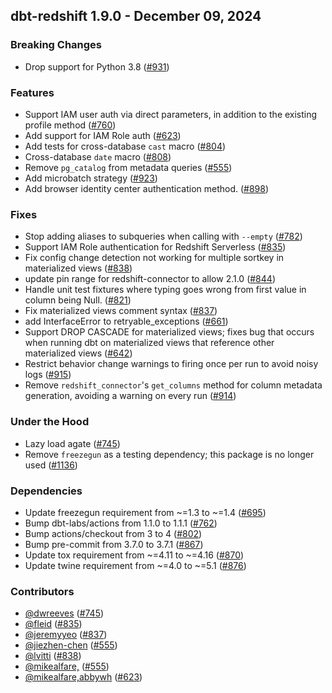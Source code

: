 ## dbt-redshift 1.9.0 - December 09, 2024

### Breaking Changes

- Drop support for Python 3.8 ([#931](https://github.com/dbt-labs/dbt-redshift/issues/931))

### Features

- Support IAM user auth via direct parameters, in addition to the existing profile method ([#760](https://github.com/dbt-labs/dbt-redshift/issues/760))
- Add support for IAM Role auth ([#623](https://github.com/dbt-labs/dbt-redshift/issues/623))
- Add tests for cross-database `cast` macro ([#804](https://github.com/dbt-labs/dbt-redshift/issues/804))
- Cross-database `date` macro ([#808](https://github.com/dbt-labs/dbt-redshift/issues/808))
- Remove `pg_catalog` from metadata queries ([#555](https://github.com/dbt-labs/dbt-redshift/issues/555))
- Add microbatch strategy ([#923](https://github.com/dbt-labs/dbt-redshift/issues/923))
- Add browser identity center authentication method. ([#898](https://github.com/dbt-labs/dbt-redshift/issues/898))

### Fixes

- Stop adding aliases to subqueries when calling with `--empty` ([#782](https://github.com/dbt-labs/dbt-redshift/issues/782))
- Support IAM Role authentication for Redshift Serverless ([#835](https://github.com/dbt-labs/dbt-redshift/issues/835))
- Fix config change detection not working for multiple sortkey in materialized views ([#838](https://github.com/dbt-labs/dbt-redshift/issues/838))
- update pin range for redshift-connector to allow 2.1.0 ([#844](https://github.com/dbt-labs/dbt-redshift/issues/844))
- Handle unit test fixtures where typing goes wrong from first value in column being Null.  ([#821](https://github.com/dbt-labs/dbt-redshift/issues/821))
- Fix materialized views comment syntax ([#837](https://github.com/dbt-labs/dbt-redshift/issues/837))
- add InterfaceError to retryable_exceptions ([#661](https://github.com/dbt-labs/dbt-redshift/issues/661))
- Support DROP CASCADE for materialized views; fixes bug that occurs when running dbt on materialized views that reference other materialized views ([#642](https://github.com/dbt-labs/dbt-redshift/issues/642))
- Restrict behavior change warnings to firing once per run to avoid noisy logs ([#915](https://github.com/dbt-labs/dbt-redshift/issues/915))
- Remove `redshift_connector`'s `get_columns` method for column metadata generation, avoiding a warning on every run ([#914](https://github.com/dbt-labs/dbt-redshift/issues/914))

### Under the Hood

- Lazy load agate ([#745](https://github.com/dbt-labs/dbt-redshift/issues/745))
- Remove `freezegun` as a testing dependency; this package is no longer used ([#1136](https://github.com/dbt-labs/dbt-redshift/issues/1136))

### Dependencies

- Update freezegun requirement from ~=1.3 to ~=1.4 ([#695](https://github.com/dbt-labs/dbt-redshift/pull/695))
- Bump dbt-labs/actions from 1.1.0 to 1.1.1 ([#762](https://github.com/dbt-labs/dbt-redshift/pull/762))
- Bump actions/checkout from 3 to 4 ([#802](https://github.com/dbt-labs/dbt-redshift/pull/802))
- Bump pre-commit from 3.7.0 to 3.7.1 ([#867](https://github.com/dbt-labs/dbt-redshift/pull/867))
- Update tox requirement from ~=4.11 to ~=4.16 ([#870](https://github.com/dbt-labs/dbt-redshift/pull/870))
- Update twine requirement from ~=4.0 to ~=5.1 ([#876](https://github.com/dbt-labs/dbt-redshift/pull/876))

### Contributors
- [@dwreeves](https://github.com/dwreeves) ([#745](https://github.com/dbt-labs/dbt-redshift/issues/745))
- [@fleid](https://github.com/fleid) ([#835](https://github.com/dbt-labs/dbt-redshift/issues/835))
- [@jeremyyeo](https://github.com/jeremyyeo) ([#837](https://github.com/dbt-labs/dbt-redshift/issues/837))
- [@jiezhen-chen](https://github.com/jiezhen-chen) ([#555](https://github.com/dbt-labs/dbt-redshift/issues/555))
- [@lvitti](https://github.com/lvitti) ([#838](https://github.com/dbt-labs/dbt-redshift/issues/838))
- [@mikealfare,](https://github.com/mikealfare,) ([#555](https://github.com/dbt-labs/dbt-redshift/issues/555))
- [@mikealfare,abbywh](https://github.com/mikealfare,abbywh) ([#623](https://github.com/dbt-labs/dbt-redshift/issues/623))

